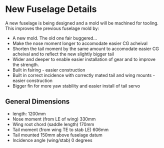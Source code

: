 # New Fuselage Details

A new fuselage is being designed and a mold will be machined for tooling. This improves the previous fuselage mold by:
* A new mold. The old one fair buggered...
* Make the nose moment longer to accomodate easier CG acheival
* Shorten the tail moment by the same amount to accomodate easier CG acheival and to reflect the new slightly bigger tail
* Wider and deeper to enable easier installation of gear and to improve the strength.
* Built in fairing - easier construction 
* Built in correct incidence with correctly mated tail and wing mounts - easier construction 
* Bigger fin for more yaw stability and easier install of tail servo
 

## General Dimensions
* length: 1200mm 
* Nose moment (from LE of wing) 330mm
* Wing root chord (saddle length) 170mm
* Tail moment (from wing TE to stab LE) 606mm
* Tail mounted 150mm above fuselage datum
* Incidence angle (wing/stab) 0 degrees
